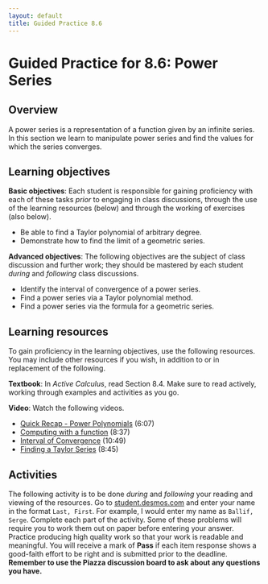 ```yaml
---
layout: default
title: Guided Practice 8.6
---
```


# Guided Practice for 8.6: Power Series

## Overview

A power series is a representation of a function given by an infinite series. In this section we learn to manipulate power series and find the values for which the series converges.

## Learning objectives

__Basic objectives__: Each student is responsible for gaining proficiency with each of these tasks _prior_ to engaging in class discussions, through the use of the learning resources (below) and through the working of exercises (also below).

- Be able to find a Taylor polynomial of arbitrary degree.
- Demonstrate how to find the limit of a geometric series.

__Advanced objectives__: The following objectives are the subject of class discussion and further work; they should be mastered by each student _during_ and _following_ class discussions.

- Identify the interval of convergence of a power series.
- Find a power series via a Taylor polynomial method.
- Find a power series via the formula for a geometric series.

## Learning resources

To gain proficiency in the learning objectives, use the following resources. You may include other resources if you wish, in addition to or in replacement of the following.

__Textbook__: In _Active Calculus_, read Section 8.4. Make sure to read actively, working through examples and activities as you go.

__Video__: Watch the following videos.

- [Quick Recap - Power Polynomials](https://www.youtube.com/watch?v=ImhD_JW2MXI&t=0s&list=PL9bIjQJDwfGtewW75Nw7PnGNSkfqwAm3v&index=89) (6:07)
- [Computing with a function](https://www.youtube.com/watch?v=8HFwI-QLXKw&t=0s&list=PL9bIjQJDwfGtewW75Nw7PnGNSkfqwAm3v&index=90) (8:37)
- [Interval of Convergence](https://www.youtube.com/watch?v=Sac9-XL_uls&t=0s&list=PL9bIjQJDwfGtewW75Nw7PnGNSkfqwAm3v&index=91) (10:49)
- [Finding a Taylor Series](https://www.youtube.com/watch?v=n8K7RozNQt0&t=0s&list=PL9bIjQJDwfGtewW75Nw7PnGNSkfqwAm3v&index=92) (8:45)



## Activities

The following activity is to be done _during_ and _following_ your reading and viewing of the resources. Go to [student.desmos.com](https://student.desmos.com/?prepopulateCode=GZBTFQ) and enter your name in the format `Last, First`. For example, I would enter my name as `Ballif, Serge`. Complete each part of the activity. Some of these problems will require you to work them out on paper before entering your answer. Practice producing high quality work so that your work is readable and meaningful. You will receive a mark of __Pass__ if each item response shows a good-faith effort to be right and is submitted prior to the deadline. __Remember to use the Piazza discussion board to ask about any questions you have.__
